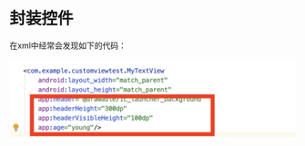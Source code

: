 # 封装控件

在xml中经常会发现如下的代码：

![001](https://github.com/winfredzen/Android-Basic/blob/master/自定义视图/images/001.png)



